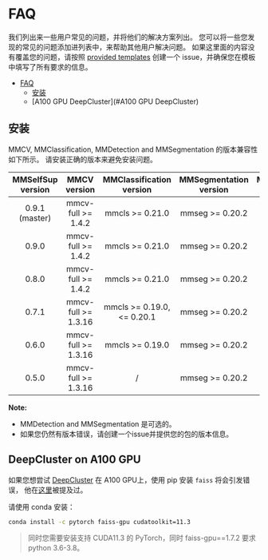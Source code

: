 # FAQ
我们列出来一些用户常见的问题，并将他们的解决方案列出。 您可以将一些您发现的常见的问题添加进列表中，来帮助其他用户解决问题。 如果这里面的内容没有覆盖您的问题，请按照 [provided templates](https://github.com/open-mmlab/mmselfsup/tree/master/.github/ISSUE_TEMPLATE) 创建一个 issue，并确保您在模板中填写了所有要求的信息。

- [FAQ](#faq)
  - [安装](#安装)
  - [A100 GPU DeepCluster](#A100 GPU DeepCluster)

## 安装
MMCV, MMClassification, MMDetection and MMSegmentation 的版本兼容性如下所示。 请安装正确的版本来避免安装问题。

| MMSelfSup version |    MMCV version     |  MMClassification version   | MMSegmentation version | MMDetection version |
| :---------------: | :-----------------: | :-------------------------: | :--------------------: | :-----------------: |
|  0.9.1 (master)   | mmcv-full >= 1.4.2  |       mmcls >= 0.21.0       |    mmseg >= 0.20.2     |   mmdet >= 2.19.0   |
|       0.9.0       | mmcv-full >= 1.4.2  |       mmcls >= 0.21.0       |    mmseg >= 0.20.2     |   mmdet >= 2.19.0   |
|       0.8.0       | mmcv-full >= 1.4.2  |       mmcls >= 0.21.0       |    mmseg >= 0.20.2     |   mmdet >= 2.19.0   |
|       0.7.1       | mmcv-full >= 1.3.16 | mmcls >= 0.19.0, \<= 0.20.1 |    mmseg >= 0.20.2     |   mmdet >= 2.16.0   |
|       0.6.0       | mmcv-full >= 1.3.16 |       mmcls >= 0.19.0       |    mmseg >= 0.20.2     |   mmdet >= 2.16.0   |
|       0.5.0       | mmcv-full >= 1.3.16 |              /              |    mmseg >= 0.20.2     |   mmdet >= 2.16.0   |

**Note:**

- MMDetection and MMSegmentation 是可选的。
- 如果您仍然有版本错误，请创建一个issue并提供您的包的版本信息。

## DeepCluster on A100 GPU
如果您想尝试 [DeepCluster](https://github.com/open-mmlab/mmselfsup/blob/master/configs/selfsup/deepcluster/README.md) 在 A100 GPU上，使用 pip 安装 `faiss` 将会引发错误，
他在[这里](https://github.com/facebookresearch/faiss/issues/2076)被提及过。

请使用 conda 安装：

```bash
conda install -c pytorch faiss-gpu cudatoolkit=11.3
```
> 同时您需要安装支持 CUDA11.3 的 PyTorch，同时 faiss-gpu==1.7.2 要求 python 3.6-3.8。
